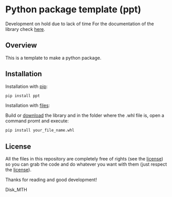 # Python package template (ppt)


Development on hold due to lack of time
For the documentation of the library check [here](https://github.com/Disk-MTH/Python-package-template/blob/master/diskmth/README.md).


## Overview

This is a template to make a python package.

## Installation

Installation with [pip](https://pypi.org/project/pip/):
```bash
pip install ppt
```
Installation with [files](https://github.com/Disk-MTH/Python-package-template/releases):

Build or [download](https://github.com/Disk-MTH/Python-package-template/releases) the library and in the folder where the .whl file is, open a command promt and execute:
```bash
pip install your_file_name.whl
```


## License

All the files in this repository are completely free of rights (see the  [license](https://github.com/Disk-MTH/Python-package-template/blob/master/license.txt)) so you can grab the code and do whatever you want with them (just respect the  [license](https://github.com/Disk-MTH/Python-package-template/blob/master/license.txt)).

Thanks for reading and good development!

Disk_MTH
